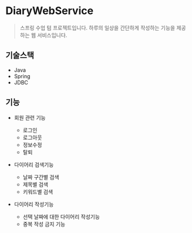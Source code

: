 # DiaryWebService
> 스프링 수업 텀 프로젝트입니다.
>  하루의 일상을 간단하게 작성하는 기능을 제공하는 웹 서비스입니다.


## 기술스택
* Java
* Spring
* JDBC

## 기능
* 회원 관련 기능
  * 로그인
  * 로그아웃
  * 정보수정
  * 탈퇴

* 다이어리 검색기능
  * 날짜 구간별 검색
  * 제목별 검색
  * 키워드별 검색
 
* 다이어리 작성기능
  * 선택 날짜에 대한 다이어리 작성기능
  * 중복 작성 금지 기능
 
